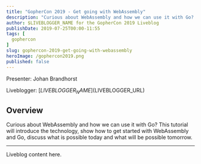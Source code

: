 ```yaml
---
title: "GopherCon 2019 - Get going with WebAssembly"
description: "Curious about WebAssembly and how we can use it with Go? This tutorial will introduce the technology, show how to get started with WebAssembly and Go, discuss what is possible today and what will be possible tomorrow."
author: $LIVEBLOGGER_NAME for the GopherCon 2019 Liveblog
publishDate: 2019-07-25T00:00-11:55
tags: [
  gophercon
]
slug: gophercon-2019-get-going-with-webassembly
heroImage: /gophercon2019.png
published: false
---
```


Presenter: Johan Brandhorst

Liveblogger: [$LIVEBLOGGER_NAME]($LIVEBLOGGER_URL)

## Overview

Curious about WebAssembly and how we can use it with Go? This tutorial will introduce the technology, show how to get started with WebAssembly and Go, discuss what is possible today and what will be possible tomorrow.

---

Liveblog content here.
